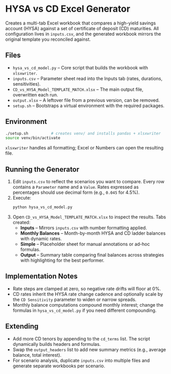 # HYSA vs CD Excel Generator
Creates a multi-tab Excel workbook that compares a high-yield savings account (HYSA) against a set of certificate of deposit (CD) maturities. All configuration lives in `inputs.csv`, and the generated workbook mirrors the original template you reconciled against.

## Files

- `hysa_vs_cd_model.py` – Core script that builds the workbook with `xlsxwriter`.
- `inputs.csv` – Parameter sheet read into the Inputs tab (rates, durations, sensitivities).
- `CD_vs_HYSA_Model_TEMPLATE_MATCH.xlsx` – The main output file, overwritten each run.
- `output.xlsx` – A leftover file from a previous version, can be removed.
- `setup.sh` – Bootstraps a virtual environment with the required packages.

## Environment

```bash
./setup.sh          # creates venv/ and installs pandas + xlsxwriter
source venv/bin/activate
```

`xlsxwriter` handles all formatting; Excel or Numbers can open the resulting file.

## Running the Generator

1. Edit `inputs.csv` to reflect the scenarios you want to compare. Every row contains a `Parameter` name and a `Value`. Rates expressed as percentages should use decimal form (e.g., `0.045` for 4.5%).
2. Execute:
   ```bash
   python hysa_vs_cd_model.py
   ```
3. Open `CD_vs_HYSA_Model_TEMPLATE_MATCH.xlsx` to inspect the results. Tabs created:
   - **Inputs** – Mirrors `inputs.csv` with number formatting applied.
   - **Monthly Balances** – Month-by-month HYSA and CD ladder balances with dynamic rates.
   - **Simple** – Placeholder sheet for manual annotations or ad-hoc formulas.
   - **Output** – Summary table comparing final balances across strategies with highlighting for the best performer.

## Implementation Notes

- Rate steps are clamped at zero, so negative rate drifts will floor at 0%.
- CD rates inherit the HYSA rate change cadence and optionally scale by the `CD Sensitivity` parameter to widen or narrow spreads.
- Monthly balance computations compound monthly interest; change the formulas in `hysa_vs_cd_model.py` if you need different compounding.

## Extending

- Add more CD tenors by appending to the `cd_terms` list. The script dynamically builds headers and formulas.
- Swap the `output_headers` list to add new summary metrics (e.g., average balance, total interest).
- For scenario analysis, duplicate `inputs.csv` into multiple files and generate separate workbooks per scenario.

